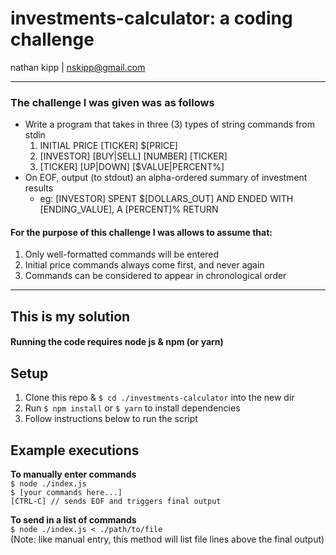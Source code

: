 # investments-calculator: a coding challenge
nathan kipp | [nskipp@gmail.com](mailto:nskipp@gmail.com)

---

### The challenge I was given was as follows
* Write a program that takes in three (3) types of string commands from stdin
  1. INITIAL PRICE [TICKER] $[PRICE]
  2. [INVESTOR] [BUY|SELL] [NUMBER] [TICKER]
  3. [TICKER] [UP|DOWN] [$VALUE|PERCENT%]
* On EOF, output (to stdout) an alpha-ordered summary of investment results
  * eg: [INVESTOR] SPENT $[DOLLARS_OUT] AND ENDED WITH [ENDING_VALUE], A [PERCENT]% RETURN

#### For the purpose of this challenge I was allows to assume that:
  1. Only well-formatted commands will be entered
  2. Initial price commands always come first, and never again
  3. Commands can be considered to appear in chronological order

---

## This is my solution

#### Running the code requires node js & npm (or yarn)

## Setup
1. Clone this repo & ```$ cd ./investments-calculator``` into the new dir
2. Run ```$ npm install``` or ```$ yarn``` to install dependencies
3. Follow instructions below to run the script

## Example executions
__To manually enter commands__  
```$ node ./index.js```  
```$ [your commands here...]```  
```[CTRL-C] // sends EOF and triggers final output```  

__To send in a list of commands__  
```$ node ./index.js < ./path/to/file```  
(Note: like manual entry, this method will list file lines above the final output)
